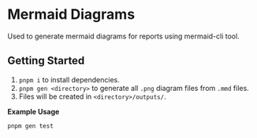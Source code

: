 # Mermaid Diagrams

Used to generate mermaid diagrams for reports using mermaid-cli tool.

## Getting Started

1. `pnpm i` to install dependencies.
2. `pnpm gen <directory>` to generate all `.png` diagram files from `.mmd` files.
3. Files will be created in `<directory>/outputs/`.

**Example Usage**
```bash
pnpm gen test
```